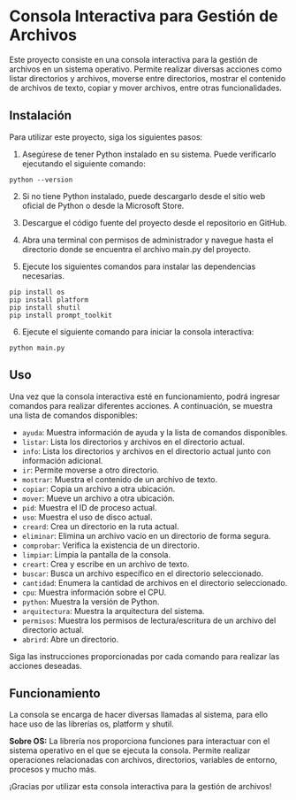 # Consola Interactiva para Gestión de Archivos

Este proyecto consiste en una consola interactiva para la gestión de archivos en un sistema operativo. Permite realizar diversas acciones como listar directorios y archivos, moverse entre directorios, mostrar el contenido de archivos de texto, copiar y mover archivos, entre otras funcionalidades.

## Instalación
Para utilizar este proyecto, siga los siguientes pasos:

1. Asegúrese de tener Python instalado en su sistema. Puede verificarlo ejecutando el siguiente comando:
```
python --version
```
2. Si no tiene Python instalado, puede descargarlo desde el sitio web oficial de Python o desde la Microsoft Store.

3. Descargue el código fuente del proyecto desde el repositorio en GitHub.

4. Abra una terminal con permisos de administrador y navegue hasta el directorio donde se encuentra el archivo main.py del proyecto.

5. Ejecute los siguientes comandos para instalar las dependencias necesarias.
```
pip install os
pip install platform
pip install shutil
pip install prompt_toolkit
```

6. Ejecute el siguiente comando para iniciar la consola interactiva:
```
python main.py
```

## Uso

Una vez que la consola interactiva esté en funcionamiento, podrá ingresar comandos para realizar diferentes acciones. A continuación, se muestra una lista de comandos disponibles:

- `ayuda`: Muestra información de ayuda y la lista de comandos disponibles.
- `listar`: Lista los directorios y archivos en el directorio actual.
- `info`: Lista los directorios y archivos en el directorio actual junto con información adicional.
- `ir`: Permite moverse a otro directorio.
- `mostrar`: Muestra el contenido de un archivo de texto.
- `copiar`: Copia un archivo a otra ubicación.
- `mover`: Mueve un archivo a otra ubicación.
- `pid`: Muestra el ID de proceso actual.
- `uso`: Muestra el uso de disco actual.
- `creard`: Crea un directorio en la ruta actual.
- `eliminar`: Elimina un archivo vacío en un directorio de forma segura.
- `comprobar`: Verifica la existencia de un directorio.
- `limpiar`: Limpia la pantalla de la consola.
- `creart`: Crea y escribe en un archivo de texto.
- `buscar`: Busca un archivo específico en el directorio seleccionado.
- `cantidad`: Enumera la cantidad de archivos en el directorio seleccionado.
- `cpu`: Muestra información sobre el CPU.
- `python`: Muestra la versión de Python.
- `arquitectura`: Muestra la arquitectura del sistema.
- `permisos`: Muestra los permisos de lectura/escritura de un archivo del directorio actual.
- `abrird`: Abre un directorio.
  

Siga las instrucciones proporcionadas por cada comando para realizar las acciones deseadas.

## Funcionamiento

La consola se encarga de hacer diversas llamadas al sistema, para ello hace uso de las librerías os, platform y shutil.

**Sobre OS:**
La librería nos proporciona funciones para interactuar con el sistema operativo en el que se ejecuta la consola. Permite realizar operaciones relacionadas con archivos, directorios, variables de entorno, procesos y mucho más. 



¡Gracias por utilizar esta consola interactiva para la gestión de archivos!
